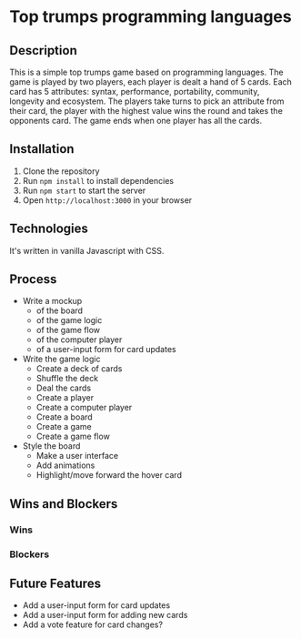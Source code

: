 # Top trumps programming languages

## Description

This is a simple top trumps game based on programming languages. The game is played by two players, each player is dealt a hand of 5 cards. Each card has 5 attributes: syntax, performance, portability, community, longevity and ecosystem. The players take turns to pick an attribute from their card, the player with the highest value wins the round and takes the opponents card. The game ends when one player has all the cards.

## Installation

1. Clone the repository
2. Run `npm install` to install dependencies
3. Run `npm start` to start the server
4. Open `http://localhost:3000` in your browser

## Technologies

It's written in vanilla Javascript with CSS.

## Process

-   Write a mockup
    -   of the board
    -   of the game logic
    -   of the game flow
    -   of the computer player
    -   of a user-input form for card updates
-   Write the game logic
    -   Create a deck of cards
    -   Shuffle the deck
    -   Deal the cards
    -   Create a player
    -   Create a computer player
    -   Create a board
    -   Create a game
    -   Create a game flow
-   Style the board
    -   Make a user interface
    -   Add animations
    -   Highlight/move forward the hover card

## Wins and Blockers

### Wins

### Blockers

## Future Features

-   Add a user-input form for card updates
-   Add a user-input form for adding new cards
-   Add a vote feature for card changes?
